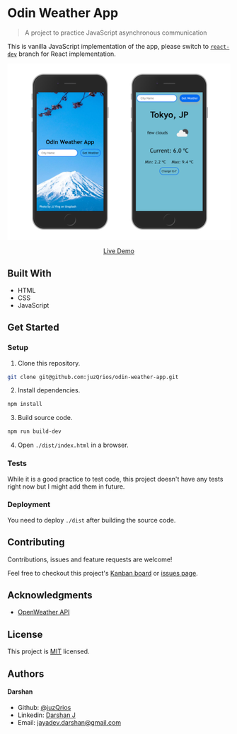 # Odin Weather App

> A project to practice JavaScript asynchronous communication

This is vanilla JavaScript implementation of the app, please switch to [`react-dev`](https://github.com/juzQrios/odin-weather-app/tree/react-dev) branch for React implementation.

[//]: # (Screenshot, Application concept art etc)
![Screenshot](./vanilla-screenshots.png)

[//]: # (Live Demo link)
<p align="center">
  <a href="https://raw.githack.com/juzQrios/odin-weather-app/development/dist/index.html">Live Demo</a>
</p>

## Built With

* HTML
* CSS
* JavaScript

## Get Started

### Setup

1. Clone this repository.

```bash
git clone git@github.com:juzQrios/odin-weather-app.git
```

2. Install dependencies.

```bash
npm install
```

3. Build source code.

```bash
npm run build-dev
```

4. Open `./dist/index.html` in a browser.

### Tests

While it is a good practice to test code, this project doesn't have any tests right now but I might add them in future.

### Deployment

You need to deploy `./dist` after building the source code.

## Contributing

Contributions, issues and feature requests are welcome!

Feel free to checkout this project's [Kanban board](https://github.com/juzQrios/odin-weather-app/projects/1) or [issues page](https://github.com/juzQrios/odin-weather-app/issues).

## Acknowledgments

* [OpenWeather API](http://openweathermap.org/)

## License

This project is [MIT](./LICENSE) licensed.

## Authors

#### Darshan

* Github: [@juzQrios](https://github.com/juzQrios)
* Linkedin: [Darshan J](https://www.linkedin.com/in/jayadevdarshan/)
* Email: <jayadev.darshan@gmail.com>

